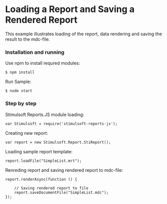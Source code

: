 # Loading a Report and Saving a Rendered Report

This example illustrates loading of the report, data rendering and saving the result to the mdc-file.

### Installation and running
Use npm to install requred modules:

    $ npm install

Run Sample:

    $ node start

### Step by step
Stimulsoft Reports.JS module loading:

    var Stimulsoft = require('stimulsoft-reports-js');

Creating new report:

    var report = new Stimulsoft.Report.StiReport();

Loading sample report template:

    report.loadFile("SimpleList.mrt");

Renreding report and saving rendered report to mdc-file:

    report.renderAsync(function () {
    
        // Saving rendered report to file
        report.saveDocumentFile("SimpleList.mdc");
    });
